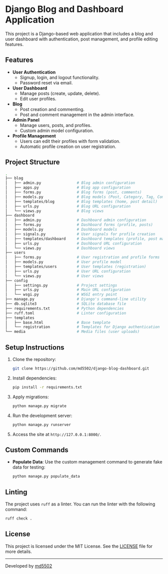 # Django Blog and Dashboard Application

This project is a Django-based web application that includes a blog and user dashboard with authentication, post management, and profile editing features.

## Features
- **User Authentication**
  - Signup, login, and logout functionality.
  - Password reset via email.
- **User Dashboard**
  - Manage posts (create, update, delete).
  - Edit user profiles.
- **Blog**
  - Post creation and commenting.
  - Post and comment management in the admin interface.
- **Admin Panel**
  - Manage users, posts, and profiles.
  - Custom admin model configuration.
- **Profile Management**
  - Users can edit their profiles with form validation.
  - Automatic profile creation on user registration.

## Project Structure

```bash
.
├── blog
│   ├── admin.py                # Blog admin configuration
│   ├── apps.py                 # Blog app configuration
│   ├── forms.py                # Blog forms (post, comments)
│   ├── models.py               # Blog models (Post, Category, Tag, Comment)
│   ├── templates/blog          # Blog templates (home, post detail)
│   ├── urls.py                 # Blog URL configuration
│   └── views.py                # Blog views
├── dashboard
│   ├── admin.py                # Dashboard admin configuration
│   ├── forms.py                # Dashboard forms (profile, posts)
│   ├── models.py               # Dashboard models
│   ├── signals.py              # User signals for profile creation
│   ├── templates/dashboard     # Dashboard templates (profile, post management)
│   ├── urls.py                 # Dashboard URL configuration
│   └── views.py                # Dashboard views
├── users
│   ├── forms.py                # User registration and profile forms
│   ├── models.py               # User profile model
│   ├── templates/users         # User templates (registration)
│   ├── urls.py                 # User URL configuration
│   └── views.py                # User views
├── config
│   ├── settings.py             # Project settings
│   ├── urls.py                 # Main URL configuration
│   └── wsgi.py                 # WSGI entry point
├── manage.py                   # Django's command-line utility
├── db.sqlite3                  # SQLite database file
├── requirements.txt            # Python dependencies
├── ruff.toml                   # Linter configuration
├── templates
│   ├── base.html               # Base template
│   └── registration            # Templates for Django authentication
└── media                       # Media files (user uploads)
```

## Setup Instructions

1. Clone the repository:

   ```bash
   git clone https://github.com/md5502/django-blog-dashboard.git
   ```

2. Install dependencies:

   ```bash
   pip install -r requirements.txt
   ```

3. Apply migrations:

   ```bash
   python manage.py migrate
   ```

4. Run the development server:

   ```bash
   python manage.py runserver
   ```

5. Access the site at `http://127.0.0.1:8000/`.

## Custom Commands

- **Populate Data**: Use the custom management command to generate fake data for testing:

  ```bash
  python manage.py populate_data
  ```

## Linting

The project uses `ruff` as a linter. You can run the linter with the following command:

```bash
ruff check .
```

## License

This project is licensed under the MIT License. See the [LICENSE](LICENSE) file for more details.

---

Developed by [md5502](https://github.com/md5502)
